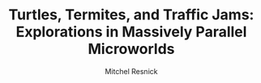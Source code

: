 ---
layout: leaf-node
title: "Turtles, Termites, and Traffic Jams: Explorations in Massively Parallel Microworlds"
title-url: "https://books.google.com/books?id=K8P1rX8T4kYC&dq=constructionism&source=gbs_book_similarbooks"
author: "Mitchel Resnick"
groups: pedagogical-styles
categories: constructivism
topics: conferences-journals-and-books
summary: >
    The link goes to the Google Books page; there is no eBook available .  The book discusses
    how small systems can be used as models of decentralized organization and the content
    can be taught to anyone, including young children.
cite: >
    Resnick, M. (1997). Turtles, termites, and traffic jams: Explorations in massively parallel microworlds. Mit Press.
pub-date: 1997-01-01
added-date: 2017-04-20
resource-type: external-page
---
